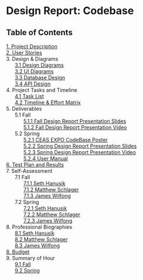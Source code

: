 # Design Report: Codebase

## Table of Contents	

[1. Project Description](Homework/ProjectDescription.md)<br>
[2. User Stories](Homework/UserStories.md)<br>
3. Design & Diagrams<br>
&nbsp;&nbsp;&nbsp;&nbsp;&nbsp;&nbsp;[3.1 Design Diagrams](Homework/Design-Diagrams/Design-Diagrams.md) <br>
&nbsp;&nbsp;&nbsp;&nbsp;&nbsp;&nbsp;[3.2 UI Diagrams](Homework/UI-Diagrams/UI-Diagrams.md) <br>
&nbsp;&nbsp;&nbsp;&nbsp;&nbsp;&nbsp;[3.3 Database Design](Homework/DatabaseDesign.md) <br>
&nbsp;&nbsp;&nbsp;&nbsp;&nbsp;&nbsp;[3.4 API Design](Homework/APIDesign.md) <br>
4. Project Tasks and Timeline<br>
&nbsp;&nbsp;&nbsp;&nbsp;&nbsp;&nbsp;[4.1 Task List](Homework/TaskList.md)<br>
&nbsp;&nbsp;&nbsp;&nbsp;&nbsp;&nbsp;[4.2 Timeline & Effort Matrix](Homework/Timeline.md)<br>
5. Deliverables<br>
&nbsp;&nbsp;&nbsp;&nbsp;&nbsp;&nbsp;5.1 Fall<br>
&nbsp;&nbsp;&nbsp;&nbsp;&nbsp;&nbsp;&nbsp;&nbsp;&nbsp;&nbsp;&nbsp;&nbsp;[5.1.1 Fall Design Report Presentation Slides](Homework/CodebaseFallSlides.pdf)<br>
&nbsp;&nbsp;&nbsp;&nbsp;&nbsp;&nbsp;&nbsp;&nbsp;&nbsp;&nbsp;&nbsp;&nbsp;[5.1.2 Fall Design Report Presentation Video](https://youtu.be/XI5yE5JecKU)<br>
&nbsp;&nbsp;&nbsp;&nbsp;&nbsp;&nbsp;5.2 Spring<br>
&nbsp;&nbsp;&nbsp;&nbsp;&nbsp;&nbsp;&nbsp;&nbsp;&nbsp;&nbsp;&nbsp;&nbsp;[5.2.1 CEAS EXPO CodeBase Poster](Homework/CodeBasePoster.pdf)<br>
&nbsp;&nbsp;&nbsp;&nbsp;&nbsp;&nbsp;&nbsp;&nbsp;&nbsp;&nbsp;&nbsp;&nbsp;[5.2.2 Spring Design Report Presentation Slides](Homework/CodeBaseSpringSlides.pdf)<br>
&nbsp;&nbsp;&nbsp;&nbsp;&nbsp;&nbsp;&nbsp;&nbsp;&nbsp;&nbsp;&nbsp;&nbsp;[5.2.3 Spring Design Report Presentation Video](https://www.youtube.com/watch?v=jkGHWA6MWX4)<br>
&nbsp;&nbsp;&nbsp;&nbsp;&nbsp;&nbsp;&nbsp;&nbsp;&nbsp;&nbsp;&nbsp;&nbsp;[5.2.4 User Manual](https://kisunah.github.io/senior-design/)<br>
[6. Test Plan and Results](Homework/TestPlan.md)<br>
7. Self-Assessment<br>
&nbsp;&nbsp;&nbsp;&nbsp;&nbsp;&nbsp;7.1 Fall<br>
&nbsp;&nbsp;&nbsp;&nbsp;&nbsp;&nbsp;&nbsp;&nbsp;&nbsp;&nbsp;&nbsp;&nbsp;[7.1.1 Seth Hanusik](Homework/Individual-Capstone-Assessment/HanusikIndividualCapstoneAssessmentFall.md)<br>
&nbsp;&nbsp;&nbsp;&nbsp;&nbsp;&nbsp;&nbsp;&nbsp;&nbsp;&nbsp;&nbsp;&nbsp;[7.1.2 Matthew Schlager](Homework/Individual-Capstone-Assessment/SchlagerIndividualCapstoneAssessmentFall.md)<br>
&nbsp;&nbsp;&nbsp;&nbsp;&nbsp;&nbsp;&nbsp;&nbsp;&nbsp;&nbsp;&nbsp;&nbsp;[7.1.3 James Wilfong](Homework/Individual-Capstone-Assessment/WilfongIndividualCapstoneAssessmentFall.md) <br>
&nbsp;&nbsp;&nbsp;&nbsp;&nbsp;&nbsp;7.2 Spring<br>
&nbsp;&nbsp;&nbsp;&nbsp;&nbsp;&nbsp;&nbsp;&nbsp;&nbsp;&nbsp;&nbsp;&nbsp;[7.2.1 Seth Hanusik](Homework/Individual-Capstone-Assessment/HanusikIndividualCapstoneAssessmentSpring.md)<br>
&nbsp;&nbsp;&nbsp;&nbsp;&nbsp;&nbsp;&nbsp;&nbsp;&nbsp;&nbsp;&nbsp;&nbsp;[7.2.2 Matthew Schlager](Homework/Individual-Capstone-Assessment/SchlagerIndividualCapstoneAssessmentSpring.md)<br>
&nbsp;&nbsp;&nbsp;&nbsp;&nbsp;&nbsp;&nbsp;&nbsp;&nbsp;&nbsp;&nbsp;&nbsp;[7.2.3 James Wilfong](Homework/Individual-Capstone-Assessment/WilfongIndividualCapstoneAssessmentSpring.md) <br>
8. Professional Biographies<br>
&nbsp;&nbsp;&nbsp;&nbsp;&nbsp;&nbsp;[8.1 Seth Hanusik](Homework/Professional-Bios/HanusikProfessionalBiography.md)<br>
&nbsp;&nbsp;&nbsp;&nbsp;&nbsp;&nbsp;[8.2 Matthew Schlager](Homework/Professional-Bios/SchlagerProfessionalBiography.md)<br>
&nbsp;&nbsp;&nbsp;&nbsp;&nbsp;&nbsp;[8.3 James Wilfong](Homework/Professional-Bios/WilfongProfessionalBiography.md)<br>
[8. Budget](Homework/Budget.md)<br>
9. Summary of Hour<br>
&nbsp;&nbsp;&nbsp;&nbsp;&nbsp;&nbsp;[9.1 Fall](Homework/SummaryOfHoursFall.md)<br>
&nbsp;&nbsp;&nbsp;&nbsp;&nbsp;&nbsp;[9.2 Spring](Homework/SummaryOfHoursSpring.md)<br>
